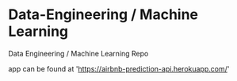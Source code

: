 # Data-Engineering / Machine Learning
Data Engineering / Machine Learning Repo

app can be found at 'https://airbnb-prediction-api.herokuapp.com/'
